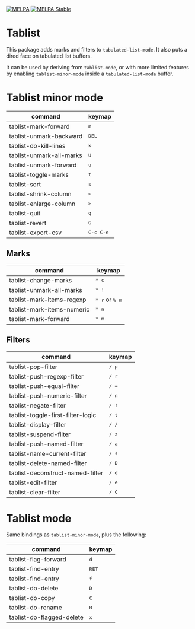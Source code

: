 [![MELPA](https://melpa.org/packages/tablist-badge.svg)](https://melpa.org/#/tablist)
[![MELPA Stable](https://stable.melpa.org/packages/tablist-badge.svg)](https://stable.melpa.org/#/tablist)

# Tablist

This package adds marks and filters to `tabulated-list-mode`. It also
puts a dired face on tabulated list buffers.

It can be used by deriving from `tablist-mode`, or with more limited features
by enabling `tablist-minor-mode` inside a `tabulated-list-mode` buffer.

# Tablist minor mode

| command                  | keymap             |
|--------------------------|--------------------|
| tablist-mark-forward     | <kbd>m</kbd>       |
| tablist-unmark-backward  | <kbd>DEL</kbd>     |
| tablist-do-kill-lines    | <kbd>k</kbd>       |
| tablist-unmark-all-marks | <kbd>U</kbd>       |
| tablist-unmark-forward   | <kbd>u</kbd>       |
| tablist-toggle-marks     | <kbd>t</kbd>       |
| tablist-sort             | <kbd>s</kbd>       |
| tablist-shrink-column    | <kbd><</kbd>       |
| tablist-enlarge-column   | <kbd>></kbd>       |
| tablist-quit             | <kbd>q</kbd>       |
| tablist-revert           | <kbd>G</kbd>       |
| tablist-export-csv       | <kbd>C-c C-e</kbd> |


## Marks

| command                    | keymap                           |
|----------------------------|----------------------------------|
| tablist-change-marks       | <kbd>* c</kbd>                   |
| tablist-unmark-all-marks   | <kbd>* !</kbd>                   |
| tablist-mark-items-regexp  | <kbd>* r</kbd> or <kbd>% m</kbd> |
| tablist-mark-items-numeric | <kbd>* n</kbd>                   |
| tablist-mark-forward       | <kbd>* m</kbd>                   |

## Filters

| command                           | keymap         |
|-----------------------------------|----------------|
| tablist-pop-filter                | <kbd>/ p</kbd> |
| tablist-push-regexp-filter        | <kbd>/ r</kbd> |
| tablist-push-equal-filter         | <kbd>/ =</kbd> |
| tablist-push-numeric-filter       | <kbd>/ n</kbd> |
| tablist-negate-filter             | <kbd>/ !</kbd> |
| tablist-toggle-first-filter-logic | <kbd>/ t</kbd> |
| tablist-display-filter            | <kbd>/ /</kbd> |
| tablist-suspend-filter            | <kbd>/ z</kbd> |
| tablist-push-named-filter         | <kbd>/ a</kbd> |
| tablist-name-current-filter       | <kbd>/ s</kbd> |
| tablist-delete-named-filter       | <kbd>/ D</kbd> |
| tablist-deconstruct-named-filter  | <kbd>/ d</kbd> |
| tablist-edit-filter               | <kbd>/ e</kbd> |
| tablist-clear-filter              | <kbd>/ C</kbd> |

# Tablist mode

Same bindings as `tablist-minor-mode`, plus the following:

| command                   | keymap         |
|---------------------------|----------------|
| tablist-flag-forward      | <kbd>d</kbd>   |
| tablist-find-entry        | <kbd>RET</kbd> |
| tablist-find-entry        | <kbd>f</kbd>   |
| tablist-do-delete         | <kbd>D</kbd>   |
| tablist-do-copy           | <kbd>C</kbd>   |
| tablist-do-rename         | <kbd>R</kbd>   |
| tablist-do-flagged-delete | <kbd>x</kbd>   |
